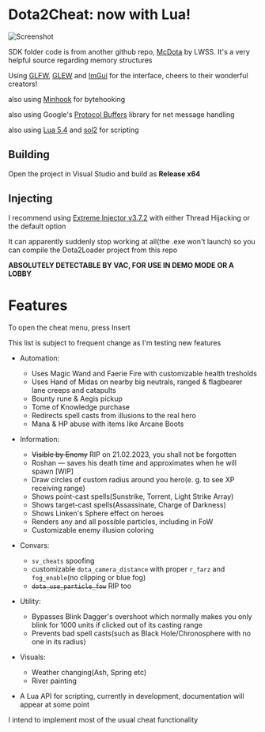 # Dota2Cheat: now with Lua!

![Screenshot](https://user-images.githubusercontent.com/66470490/220915529-598f1e87-3047-4dc2-928b-9901808e321f.png)

SDK folder code is from another github repo, [McDota](https://github.com/LWSS/McDota) by LWSS. It's a very helpful source regarding memory structures

Using [GLFW](https://github.com/glfw/glfw), [GLEW](https://glew.sourceforge.net/) and [ImGui](https://github.com/ocornut/imgui) for the interface, cheers to their wonderful creators!

also using [Minhook](https://github.com/TsudaKageyu/minhook) for bytehooking

also using Google's [Protocol Buffers](https://github.com/protocolbuffers/protobuf) library for net message handling

also using [Lua 5.4](https://www.lua.org/) and [sol2](https://github.com/ThePhD/sol2) for scripting

## Building
Open the project in Visual Studio and build as **Release x64**

## Injecting
I recommend using [Extreme Injector v3.7.2](https://www.unknowncheats.me/forum/downloads.php?do=file&id=21570) with either Thread Hijacking or the default option

It can apparently suddenly stop working at all(the .exe won't launch) so you can compile the Dota2Loader project from this repo

**ABSOLUTELY DETECTABLE BY VAC, FOR USE IN DEMO MODE OR A LOBBY**

# Features
To open the cheat menu, press Insert

This list is subject to frequent change as I'm testing new features

* Automation:
  * Uses Magic Wand and Faerie Fire with customizable health tresholds
  * Uses Hand of Midas on nearby big neutrals, ranged & flagbearer lane creeps and catapults
  * Bounty rune & Aegis pickup
  * Tome of Knowledge purchase
  * Redirects spell casts from illusions to the real hero
  * Mana & HP abuse with items like Arcane Boots

* Information:
  * ~~Visible by Enemy~~ RIP on 21.02.2023, you shall not be forgotten
  * Roshan — saves his death time and approximates when he will spawn [WIP]
  * Draw circles of custom radius around you hero(e. g. to see XP receiving range)
  * Shows point-cast spells(Sunstrike, Torrent, Light Strike Array)
  * Shows target-cast spells(Assassinate, Charge of Darkness)
  * Shows Linken's Sphere effect on heroes
  * Renders any and all possible particles, including in FoW
  * Customizable enemy illusion coloring
 
* Convars:
  * `sv_cheats` spoofing
  * customizable `dota_camera_distance` with proper `r_farz` and `fog_enable`(no clipping or blue fog)
  * ~~`dota_use_particle_fow`~~ RIP too

* Utility:
  * Bypasses Blink Dagger's overshoot which normally makes you only blink for 1000 units if clicked out of its casting range
  * Prevents bad spell casts(such as Black Hole/Chronosphere with no one in its radius)

* Visuals:
  * Weather changing(Ash, Spring etc)
  * River painting

* A Lua API for scripting, currently in development, documentation will appear at some point

I intend to implement most of the usual cheat functionality
